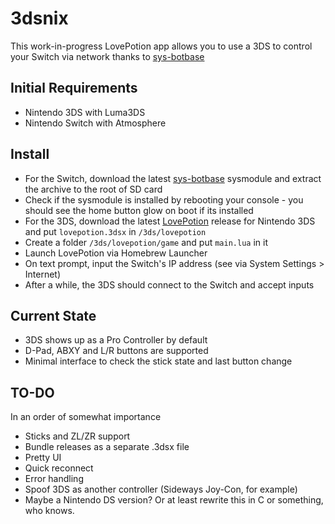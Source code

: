 # 3dsnix
This work-in-progress LovePotion app allows you to use a 3DS to control your Switch via network thanks to [sys-botbase](https://github.com/olliz0r/sys-botbase)
## Initial Requirements
- Nintendo 3DS with Luma3DS
- Nintendo Switch with Atmosphere
## Install
- For the Switch, download the latest [sys-botbase](https://github.com/olliz0r/sys-botbase/releases) sysmodule and extract the archive to the root of SD card
- Check if the sysmodule is installed by rebooting your console - you should see the home button glow on boot if its installed
- For the 3DS, download the latest [LovePotion](https://github.com/lovebrew/lovepotion/releases) release for Nintendo 3DS and put `lovepotion.3dsx` in `/3ds/lovepotion`
- Create a folder `/3ds/lovepotion/game` and put `main.lua` in it
- Launch LovePotion via Homebrew Launcher
- On text prompt, input the Switch's IP address (see via System Settings > Internet)
- After a while, the 3DS should connect to the Switch and accept inputs
## Current State
- 3DS shows up as a Pro Controller by default
- D-Pad, ABXY and L/R buttons are supported
- Minimal interface to check the stick state and last button change
## TO-DO
In an order of somewhat importance
- Sticks and ZL/ZR support
- Bundle releases as a separate .3dsx file
- Pretty UI
- Quick reconnect
- Error handling
- Spoof 3DS as another controller (Sideways Joy-Con, for example)
- Maybe a Nintendo DS version? Or at least rewrite this in C or something, who knows.

